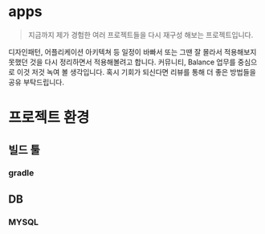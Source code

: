 # apps
> 지금까지 제가 경험한 여러 프로젝트들을 다시 재구성 해보는 프로젝트입니다. 

디자인패턴, 어플리케이션 아키텍쳐 등 일정이 바빠서 또는 그땐 잘 몰라서 적용해보지 못했던 것을 다시 정리하면서 적용해볼려고 합니다. 커뮤니티, Balance 업무를 중심으로 이것 저것 녹여 볼 생각입니다. 혹시 기회가 되신다면 리뷰를 통해 더 좋은 방법들을 공유 부탁드립니다.

# 프로젝트 환경

## 빌드 툴 
### gradle

## DB 
### MYSQL


